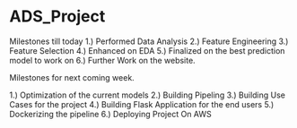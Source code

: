 # ADS_Project

Milestones till today
1.) Performed Data Analysis 
2.) Feature Engineering
3.) Feature Selection
4.) Enhanced on EDA
5.) Finalized on the best prediction model to work on
6.) Further Work on the website.

Milestones for next coming week.

1.) Optimization of the current models
2.) Building Pipeling 
3.) Building Use Cases for the project
4.) Building Flask Application for the end users
5.) Dockerizing the pipeline
6.) Deploying Project On AWS
